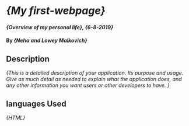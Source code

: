 # _{My first-webpage}_

#### _{Overview of my personal life}, {6-8-2019}_

#### By _**{Neha and Lowey Malkovich}**_

## Description

_{This is a detailed description of your application. Its purpose and usage.  Give as much detail as needed to explain what the application does, and any other information you want users or other developers to have. }_

## languages Used

_{HTML}_
